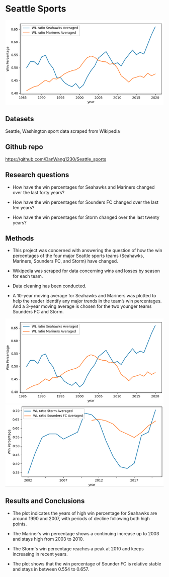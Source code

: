 # Seattle Sports
![img1](images_seattle_sports/seahawks_mariners.png)

## Datasets

Seattle, Washington sport data scraped from Wikipedia

## Github repo

<https://github.com/DanWang1230/Seattle_sports>

## Research questions

* How have the win percentages for Seahawks and Mariners changed over the last forty years?

* How have the win percentages for Sounders FC changed over the last ten years?

* How have the win percentages for Storm changed over the last twenty years?

## Methods

* This project was concerned with answering the question of how the win percentages of the four major Seattle sports teams (Seahawks, Mariners, Sounders FC, and Storm) have changed.
* Wikipedia was scraped for data concerning wins and losses by season for each team. 

* Data cleaning has been conducted.

* A 10-year moving average for Seahawks and Mariners was plotted to help the reader identify any major trends in the team’s win percentages. And a 3-year moving average is chosen for the two younger teams Sounders FC and Storm.

![img1](images_seattle_sports/seahawks_mariners.png)
![img1](images_seattle_sports/sounders_storm.png)

## Results and Conclusions

* The plot indicates the years of high win percentage for Seahawks are around 1990 and 2007, with periods of decline following both high points.

* The Mariner’s win percentage shows a continuing increase up to 2003 and stays high from 2003 to 2010.

* The Storm's win percentage reaches a peak at 2010 and keeps increasing in recent years.

* The plot shows that the win percentage of Sounder FC is relative stable and stays in between 0.554 to 0.657.
